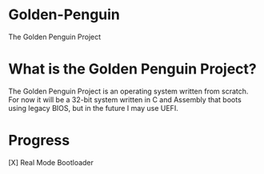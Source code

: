 # Golden-Penguin
The Golden Penguin Project

# What is the Golden Penguin Project?
The Golden Penguin Project is an operating system written from scratch. For now it will be a 32-bit system written in C and Assembly that boots using legacy BIOS, but in the future I may use UEFI.

# Progress
[X] Real Mode Bootloader
